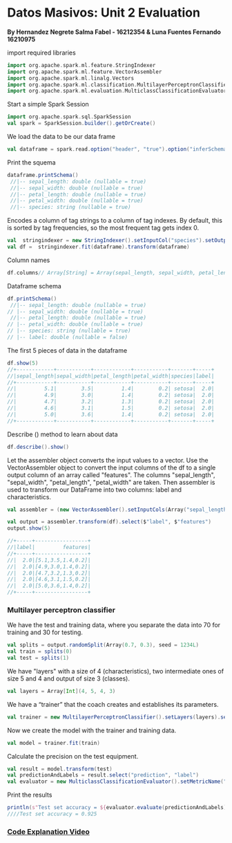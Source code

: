 # Datos Masivos: Unit 2 Evaluation
**By Hernandez Negrete Salma Fabel - 16212354 & Luna Fuentes Fernando 16210975**

import required libraries

```scala
import org.apache.spark.ml.feature.StringIndexer 
import org.apache.spark.ml.feature.VectorAssembler
import org.apache.spark.ml.linalg.Vectors
import org.apache.spark.ml.classification.MultilayerPerceptronClassifier
import org.apache.spark.ml.evaluation.MulticlassClassificationEvaluator
```

Start a simple Spark Session
```scala
import org.apache.spark.sql.SparkSession
val spark = SparkSession.builder().getOrCreate()

```

We load the data to be our data frame
```scala
val dataframe = spark.read.option("header", "true").option("inferSchema","true")csv("iris.csv")

```

Print the squema
```scala
dataframe.printSchema()
 //|-- sepal_length: double (nullable = true)
 //|-- sepal_width: double (nullable = true)
 //|-- petal_length: double (nullable = true)
 //|-- petal_width: double (nullable = true)
 //|-- species: string (nullable = true)

```

Encodes a column of tag strings to a column of tag indexes. By default, this is sorted by tag frequencies, so the most frequent tag gets index 0.
```scala
val  stringindexer = new StringIndexer().setInputCol("species").setOutputCol("label")
val df =  stringindexer.fit(dataframe).transform(dataframe)
```

Column names
```scala
df.columns// Array[String] = Array(sepal_length, sepal_width, petal_length, petal_width, species, label)
```

Dataframe schema
```scala
df.printSchema()
 //|-- sepal_length: double (nullable = true)
// |-- sepal_width: double (nullable = true)
 //|-- petal_length: double (nullable = true)
// |-- petal_width: double (nullable = true)
// |-- species: string (nullable = true)
// |-- label: double (nullable = false)
```

The first 5 pieces of data in the dataframe
```scala
df.show(5)
//+------------+-----------+------------+-----------+-------+-----+
//|sepal_length|sepal_width|petal_length|petal_width|species|label|
//+------------+-----------+------------+-----------+-------+-----+
//|         5.1|        3.5|         1.4|        0.2| setosa|  2.0|
//|         4.9|        3.0|         1.4|        0.2| setosa|  2.0|
//|         4.7|        3.2|         1.3|        0.2| setosa|  2.0|
//|         4.6|        3.1|         1.5|        0.2| setosa|  2.0|
//|         5.0|        3.6|         1.4|        0.2| setosa|  2.0|
//+------------+-----------+------------+-----------+-------+-----+
```

Describe () method to learn about data
```scala
df.describe().show()
```

Let the assembler object converts the input values ​​to a vector. Use the VectorAssembler object to convert the input columns of the df to a single output column of an array called "features". The columns "sepal_length", "sepal_width", "petal_length", "petal_width" are taken.
Then assembler is used to transform our DataFrame into two columns: label and characteristics.
```scala
val assembler = (new VectorAssembler().setInputCols(Array("sepal_length", "sepal_width","petal_length", "petal_width")).setOutputCol("features"))

val output = assembler.transform(df).select($"label", $"features")
output.show(5)

//+-----+-----------------+
//|label|         features|
//+-----+-----------------+
//|  2.0|[5.1,3.5,1.4,0.2]|
//|  2.0|[4.9,3.0,1.4,0.2]|
//|  2.0|[4.7,3.2,1.3,0.2]|
//|  2.0|[4.6,3.1,1.5,0.2]|
//|  2.0|[5.0,3.6,1.4,0.2]|
//+-----+-----------------+
```

### Multilayer perceptron classifier

We have the test and training data, where you separate the data into 70 for training and 30 for testing.
```scala
val splits = output.randomSplit(Array(0.7, 0.3), seed = 1234L)
val train = splits(0)
val test = splits(1)
```

We have "layers" with a size of 4 (characteristics), two intermediate ones of size 5 and 4 and output of size 3 (classes).
```scala
val layers = Array[Int](4, 5, 4, 3)
```

We have a “trainer” that the coach creates and establishes its parameters.
```scala
val trainer = new MultilayerPerceptronClassifier().setLayers(layers).setBlockSize(128).setSeed(1234L).setMaxIter(100)
```

Now we create the model with the trainer and training data.
```scala
val model = trainer.fit(train)
```

Calculate the precision on the test equipment.
```scala
val result = model.transform(test)
val predictionAndLabels = result.select("prediction", "label")
val evaluator = new MulticlassClassificationEvaluator().setMetricName("accuracy")
```

Print the results
```scala
println(s"Test set accuracy = ${evaluator.evaluate(predictionAndLabels)}")
////Test set accuracy = 0.925
```

### [Code Explanation Video](https://youtu.be/BXeljTybJCU)